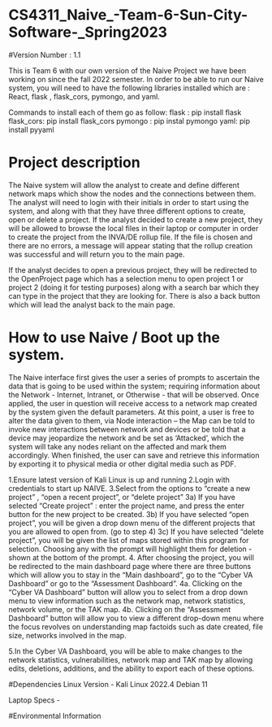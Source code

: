# CS4311_Naive_-Team-6-Sun-City-Software-_Spring2023

#Version Number : 1.1


This is Team 6 with our own version of the Naive Project we have been working on since the fall 2022 semester.
In order to be able to run our Naive system, you will need to have the following libraries installed 
which are : React, flask , flask_cors, pymongo, and yaml.
 
Commands to install each of them go as follow:
flask : pip install flask
flask_cors: pip install flask_cors
pymongo : pip instal pymongo
yaml: pip install pyyaml


# Project description

The Naive system will allow the analyst to create and define
different network maps which show the nodes and the connections between them.
The analyst will need to login with their initials in order to start using the system,
and along with that they have three different options to create, open or delete a project.
If the analyst decided to create a new project, they will be allowed to browse the local files
in their laptop or computer in order to create the project from the INVA/DE rollup file.
If the file is chosen and there are no errors, a message will appear stating that the rollup 
creation was successful and will return you to the main page.  

If the analyst decides to open a previous project, they will be redirected to the OpenProject page 
which has a selection menu to open project 1 or project 2 (doing it for testing purposes) along with a 
search bar which they can type in the project that they are looking for. There is also a back button 
which will lead the analyst back to the main page. 

# How to use Naive / Boot up the system.


The Naive interface first gives the user a series of prompts to ascertain the data that is going to be used within the system; requiring information about the Network - Internet, Intranet, or Otherwise - that will be observed. Once applied, the user in question will receive access to a network map created by the system given the default parameters. At this point, a user is free to alter the data given to them, via Node interaction – the Map can be told to invoke new interactions between network and devices or be told that a device may jeopardize the network and be set as ‘Attacked’, which the system will take any nodes reliant on the affected and mark them accordingly. When finished, the user can save and retrieve this information by exporting it to physical media or other digital media such as PDF. 

1.Ensure latest version of Kali Linux is up and running
2.Login with credentials to start up NAIVE.
3.Select from the options to “create a new project” , “open a recent project”, or “delete project” 
3a)  If you have selected “Create project” : enter the project name, and press the enter button for the new project to be created.
3b)  If you have selected “open project”, you will be given a drop down menu of the different projects that you are allowed to open from. (go to step 4)
3c)  If you have selected “delete project”, you will be given the list of maps stored within this program for selection. Choosing any with the prompt will highlight them for deletion - shown at the bottom of the prompt.
4. After choosing the project, you will be redirected to the main dashboard page where there are three buttons which will allow you to stay in the “Main dashboard”, go to the “Cyber VA Dashboard” or go to the “Assessment Dashboard”.
4a. Clicking on the “Cyber VA Dashboard” button will allow you to select from a drop down menu to view information such as the network map, network statistics, network volume, or the TAK map. 
4b. Clicking on the “Assessment Dashboard” button will allow you to view a different drop-down menu where the focus revolves on understanding map factoids such as date created, file size, networks involved in the map.

5.In the Cyber VA Dashboard, you will be able to make changes to the network statistics, vulnerabilities, network map and TAK map by allowing edits, deletions, additions, and the ability to export each of these options. 

#Dependencies
Linux Version - Kali Linux 2022.4 Debian 11

Laptop Specs - 



#Environmental Information 







